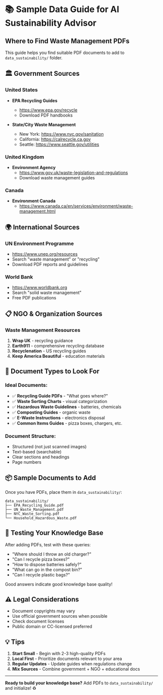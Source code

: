 # 📚 Sample Data Guide for AI Sustainability Advisor

## Where to Find Waste Management PDFs

This guide helps you find suitable PDF documents to add to `data_sustainability/` folder.

## 🏛️ Government Sources

### United States
- **EPA Recycling Guides**
  - https://www.epa.gov/recycle
  - Download PDF handbooks

- **State/City Waste Management**
  - New York: https://www.nyc.gov/sanitation
  - California: https://calrecycle.ca.gov
  - Seattle: https://www.seattle.gov/utilities

### United Kingdom
- **Environment Agency**
  - https://www.gov.uk/waste-legislation-and-regulations
  - Download waste management guides

### Canada
- **Environment Canada**
  - https://www.canada.ca/en/services/environment/waste-management.html

## 🌍 International Sources

### UN Environment Programme
- https://www.unep.org/resources
- Search "waste management" or "recycling"
- Download PDF reports and guidelines

### World Bank
- https://www.worldbank.org
- Search "solid waste management"
- Free PDF publications

## 📋 NGO & Organization Sources

### Waste Management Resources
1. **Wrap UK** - recycling guidance
2. **Earth911** - comprehensive recycling database
3. **Recyclenation** - US recycling guides
4. **Keep America Beautiful** - education materials

## 📄 Document Types to Look For

### Ideal Documents:
- ✅ **Recycling Guide PDFs** - "What goes where?"
- ✅ **Waste Sorting Charts** - visual categorization
- ✅ **Hazardous Waste Guidelines** - batteries, chemicals
- ✅ **Composting Guides** - organic waste
- ✅ **E-Waste Instructions** - electronics disposal
- ✅ **Common Items Guides** - pizza boxes, chargers, etc.

### Document Structure:
- Structured (not just scanned images)
- Text-based (searchable)
- Clear sections and headings
- Page numbers

## 📦 Sample Documents to Add

Once you have PDFs, place them in `data_sustainability/`:

```
data_sustainability/
├── EPA_Recycling_Guide.pdf
├── UN_Waste_Management.pdf
├── NYC_Waste_Sorting.pdf
└── Household_Hazardous_Waste.pdf
```

## 🎯 Testing Your Knowledge Base

After adding PDFs, test with these queries:
- "Where should I throw an old charger?"
- "Can I recycle pizza boxes?"
- "How to dispose batteries safely?"
- "What can go in the compost bin?"
- "Can I recycle plastic bags?"

Good answers indicate good knowledge base quality!

## ⚠️ Legal Considerations

- Document copyrights may vary
- Use official government sources when possible
- Check document licenses
- Public domain or CC-licensed preferred

## 💡 Tips

1. **Start Small** - Begin with 2-3 high-quality PDFs
2. **Local First** - Prioritize documents relevant to your area
3. **Regular Updates** - Update guides when regulations change
4. **Mix Sources** - Combine government + NGO + educational docs

---

**Ready to build your knowledge base?** Add PDFs to `data_sustainability/` and initialize! ♻️

